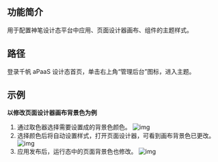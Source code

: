 ## 功能简介
用于配置神笔设计态平台中应用、页面设计器画布、组件的主题样式。


## 路径
登录千帆 aPaaS 设计态首页，单击右上角“管理后台”图标，进入主题。

## 示例
**以修改页面设计器画布背景色为例**
1. 通过取色器选择需要设置成的背景色颜色。                 ![img](https://main.qcloudimg.com/raw/be014ef516f6fb7ae1662a212baa14dc.png)        
2. 选择颜色后将自动设置样式，打开页面设计器，可看到画布背景色已更改。
![img](https://main.qcloudimg.com/raw/b7fdc44c14bdca53e30c632de5046e5c.png)        
3. 应用发布后，运行态中的页面背景色也修改。
![img](https://main.qcloudimg.com/raw/cd5ef91ebb9976e3d511af7025cabea0.png)        
